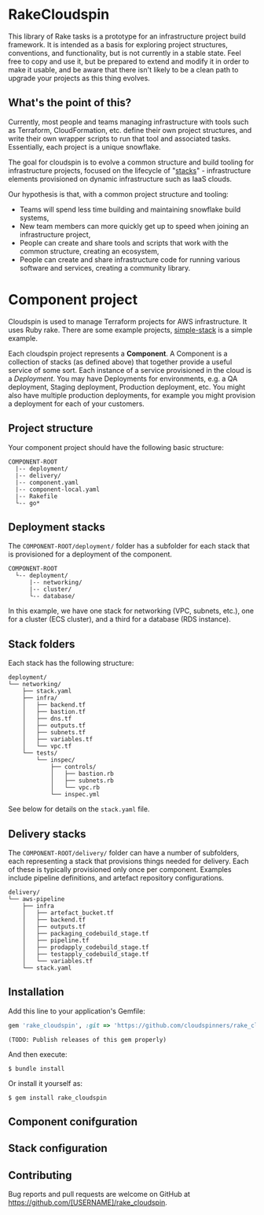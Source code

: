 # RakeCloudspin

This library of Rake tasks is a prototype for an infrastructure project build framework. It is intended as a basis for exploring project structures, conventions, and functionality, but is not currently in a stable state. Feel free to copy and use it, but be prepared to extend and modify it in order to make it usable, and be aware that there isn't likely to be a clean path to upgrade your projects as this thing evolves.


## What's the point of this?

Currently, most people and teams managing infrastructure with tools such as Terraform, CloudFormation, etc. define their own project structures, and write their own wrapper scripts to run that tool and associated tasks. Essentially, each project is a unique snowflake.

The goal for cloudspin is to evolve a common structure and build tooling for infrastructure projects, focused on the lifecycle of "[stacks](http://infrastructure-as-code.com/patterns/2018/03/28/defining-stacks.html)" - infrastructure elements provisioned on dynamic infrastructure such as IaaS clouds.

Our hypothesis is that, with a common project structure and tooling:

- Teams will spend less time building and maintaining snowflake build systems,
- New team members can more quickly get up to speed when joining an infrastructure project,
- People can create and share tools and scripts that work with the common structure, creating an ecosystem,
- People can create and share infrastructure code for running various software and services, creating a community library.


# Component project

Cloudspin is used to manage Terraform projects for AWS infrastructure. It uses Ruby rake. There are some example projects, [simple-stack](https://github.com/cloudspinners/spin-simple-stack) is a simple example.

Each cloudspin project represents a **Component**. A Component is a collection of stacks (as defined above) that together provide a useful service of some sort. Each instance of a service provisioned in the cloud is a *Deployment*. You may have Deployments for environments, e.g. a QA deployment, Staging deployment, Production deployment, etc. You might also have multiple production deployments, for example you might provision a deployment for each of your customers.

## Project structure

Your component project should have the following basic structure:

```
COMPONENT-ROOT
  |-- deployment/
  |-- delivery/
  |-- component.yaml
  |-- component-local.yaml
  |-- Rakefile
  └-- go*
```

## Deployment stacks

The `COMPONENT-ROOT/deployment/` folder has a subfolder for each stack that is provisioned for a deployment of the component.

```
COMPONENT-ROOT
  └-- deployment/
      |-- networking/
      |-- cluster/
      └-- database/
```

In this example, we have one stack for networking (VPC, subnets, etc.), one for a cluster (ECS cluster), and a third for a database (RDS instance).


## Stack folders

Each stack has the following structure:

```
deployment/
└── networking/
    ├── stack.yaml
    ├── infra/
    │   ├── backend.tf
    │   ├── bastion.tf
    │   ├── dns.tf
    │   ├── outputs.tf
    │   ├── subnets.tf
    │   ├── variables.tf
    │   └── vpc.tf
    └── tests/
        └── inspec/
            ├── controls/
            │   ├── bastion.rb
            │   ├── subnets.rb
            │   └── vpc.rb
            └── inspec.yml
```

See below for details on the `stack.yaml` file.


## Delivery stacks

The `COMPONENT-ROOT/delivery/` folder can have a number of subfolders, each representing a stack that provisions things needed for delivery. Each of these is typically provisioned only once per component. Examples include pipeline definitions, and artefact repository configurations.

```
delivery/
└── aws-pipeline
    ├── infra
    │   ├── artefact_bucket.tf
    │   ├── backend.tf
    │   ├── outputs.tf
    │   ├── packaging_codebuild_stage.tf
    │   ├── pipeline.tf
    │   ├── prodapply_codebuild_stage.tf
    │   ├── testapply_codebuild_stage.tf
    │   └── variables.tf
    └── stack.yaml
```


## Installation

Add this line to your application's Gemfile:

```ruby
gem 'rake_cloudspin', :git => 'https://github.com/cloudspinners/rake_cloudspin.git'
```

    (TODO: Publish releases of this gem properly)

And then execute:

    $ bundle install

Or install it yourself as:

    $ gem install rake_cloudspin


## Component conifguration


## Stack configuration



## Contributing

Bug reports and pull requests are welcome on GitHub at https://github.com/[USERNAME]/rake_cloudspin.
